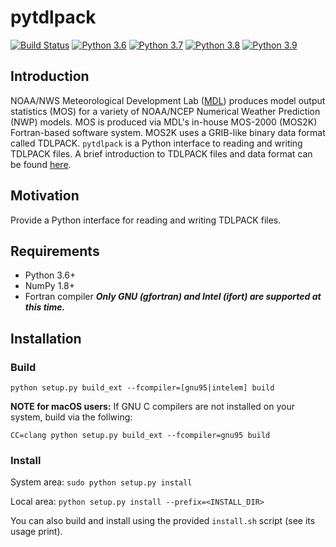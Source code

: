 # pytdlpack

[![Build Status](https://travis-ci.com/eengl/pytdlpack.svg?branch=master)](https://travis-ci.com/eengl/pytdlpack)
[![Python 3.6](https://img.shields.io/badge/python-3.6-blue.svg)](https://www.python.org/downloads/release/python-360/)
[![Python 3.7](https://img.shields.io/badge/python-3.7-blue.svg)](https://www.python.org/downloads/release/python-370/)
[![Python 3.8](https://img.shields.io/badge/python-3.8-blue.svg)](https://www.python.org/downloads/release/python-380/)
[![Python 3.9](https://img.shields.io/badge/python-3.9-blue.svg)](https://www.python.org/downloads/release/python-390/)

## Introduction

NOAA/NWS Meteorological Development Lab ([MDL](https://www.weather.gov/mdl/)) produces model output statistics (MOS) for a variety of NOAA/NCEP Numerical Weather Prediction (NWP) models.  MOS is produced via MDL's in-house MOS-2000 (MOS2K) Fortran-based software system.  MOS2K uses a GRIB-like binary data format called TDLPACK.  `pytdlpack` is a Python interface to reading and writing TDLPACK files.  A brief introduction to TDLPACK files and data format can be found [here](TDLPACK.md).

## Motivation

Provide a Python interface for reading and writing TDLPACK files.

## Requirements
* Python 3.6+
* NumPy 1.8+
* Fortran compiler ***Only GNU (gfortran) and Intel (ifort) are supported at this time.***

## Installation

### Build

``python setup.py build_ext --fcompiler=[gnu95|intelem] build``

**NOTE for macOS users:** If GNU C compilers are not installed on your system, build via the follwing:

``CC=clang python setup.py build_ext --fcompiler=gnu95 build``

### Install

System area:
``sudo python setup.py install``

Local area:
``python setup.py install --prefix=<INSTALL_DIR>``

You can also build and install using the provided ``install.sh`` script (see its usage print).
